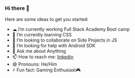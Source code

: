 ### Hi there 👋


Here are some ideas to get you started:

- ☁ I’m currently working Full Stack Academy Boot camp
- 🤖 I’m currently learning CSS
- 👯 I’m looking to collaborate on Side Projects in JS
- 🤔 I’m looking for help with Android SDK
- 💬 Ask me about Anything
- 📫 How to reach me: [linkedin](https://www.linkedin.com/in/k-gumbs/)
- 😄 Pronouns: He/Him
- ⚡ Fun fact: Gaming Enthusiast🎮
